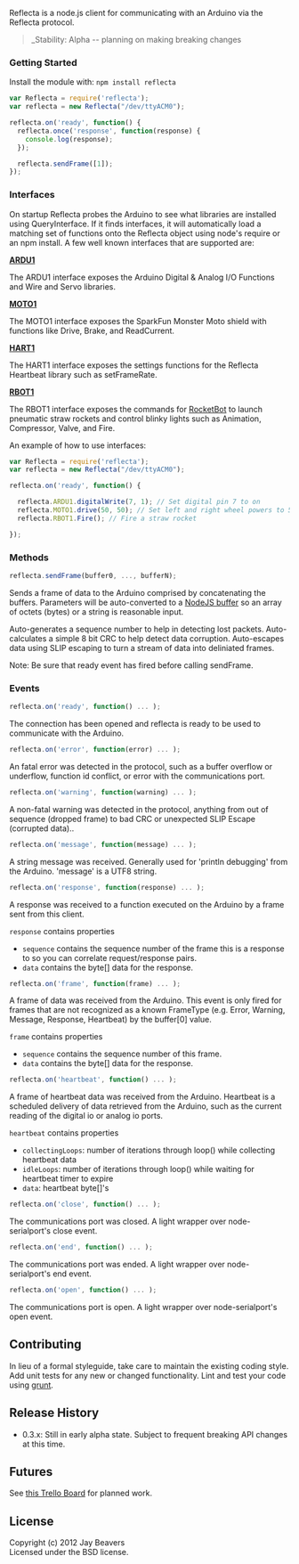 Reflecta is a node.js client for communicating with an Arduino via the Reflecta protocol.

> _Stability: Alpha -- planning on making breaking changes

### Getting Started
Install the module with: `npm install reflecta`

```javascript
var Reflecta = require('reflecta');
var reflecta = new Reflecta("/dev/ttyACM0");

reflecta.on('ready', function() {
  reflecta.once('response', function(response) {
    console.log(response);
  });

  reflecta.sendFrame([1]);
});
```

### Interfaces

On startup Reflecta probes the Arduino to see what libraries are installed using QueryInterface.  If it finds interfaces, it will automatically load a matching set of functions onto the Reflecta object using node's require or an npm install.  A few well known interfaces that are supported are:

__[ARDU1](https://github.com/JayBeavers/Reflecta/blob/master/NodeClient/node_modules/ARDU1.md)__

The ARDU1 interface exposes the Arduino Digital & Analog I/O Functions and Wire and Servo libraries.

__[MOTO1](https://github.com/JayBeavers/Reflecta/blob/master/NodeClient/node_modules/reflecta_MOTO1.js)__

The MOTO1 interface exposes the SparkFun Monster Moto shield with functions like Drive, Brake, and ReadCurrent.

__[HART1](https://github.com/JayBeavers/Reflecta/blob/master/NodeClient/node_modules/reflecta_HART1.js)__

The HART1 interface exposes the settings functions for the Reflecta Heartbeat library such as setFrameRate.

__[RBOT1](https://github.com/JayBeavers/Reflecta/blob/master/NodeClient/node_modules/reflecta_RBOT1.js)__

The RBOT1 interface exposes the commands for [RocketBot](https://github.com/JayBeavers/RocketBot) to launch pneumatic straw rockets and control blinky lights such as Animation, Compressor, Valve, and Fire.

An example of how to use interfaces:
```javascript
var Reflecta = require('reflecta');
var reflecta = new Reflecta("/dev/ttyACM0");

reflecta.on('ready', function() {

  reflecta.ARDU1.digitalWrite(7, 1); // Set digital pin 7 to on
  reflecta.MOTO1.drive(50, 50); // Set left and right wheel powers to 50 out of 255
  reflecta.RBOT1.Fire(); // Fire a straw rocket

});
```

### Methods

```javascript
reflecta.sendFrame(buffer0, ..., bufferN);
```
Sends a frame of data to the Arduino comprised by concatenating the buffers.  Parameters will be auto-converted to a [NodeJS buffer](http://nodejs.org/api/buffer.html) so an array of octets (bytes) or a string is reasonable input.

Auto-generates a sequence number to help in detecting lost packets.
Auto-calculates a simple 8 bit CRC to help detect data corruption.  Auto-escapes data using SLIP escaping to 
turn a stream of data into deliniated frames.

Note:  Be sure that ready event has fired before calling sendFrame.

### Events

```javascript
reflecta.on('ready', function() ... );
```

The connection has been opened and reflecta is ready to be used to communicate with the Arduino.

```javascript
reflecta.on('error', function(error) ... );
```

An fatal error was detected in the protocol, such as a buffer overflow or underflow, function id conflict, or error with the communications port.

```javascript
reflecta.on('warning', function(warning) ... );
```

A non-fatal warning was detected in the protocol, anything from out of sequence (dropped frame) to bad CRC or
unexpected SLIP Escape (corrupted data)..

```javascript
reflecta.on('message', function(message) ... );
```

A string message was received.  Generally used for 'println debugging' from the Arduino.  'message' is a UTF8 string.

```javascript
reflecta.on('response', function(response) ... );
```

A response was received to a function executed on the Arduino by a frame sent from this client.

`response` contains properties

- `sequence` contains the sequence number of the frame this is a response to so you can correlate request/response pairs.
- `data` contains the byte[] data for the response.

```javascript
reflecta.on('frame', function(frame) ... );
```

A frame of data was received from the Arduino.  This event is only fired for frames that are not recognized as a known FrameType (e.g. Error, Warning, Message, Response, Heartbeat) by the buffer[0] value.

`frame` contains properties

- `sequence` contains the sequence number of this frame.
- `data` contains the byte[] data for the response.

```javascript
reflecta.on('heartbeat', function() ... );
```

A frame of heartbeat data was received from the Arduino.  Heartbeat is a scheduled delivery of data retrieved from the Arduino, such as the current reading of the digital io or analog io ports.

`heartbeat` contains properties

- `collectingLoops`: number of iterations through loop() while collecting heartbeat data
- `idleLoops`: number of iterations through loop() while waiting for heartbeat timer to expire
- `data`: heartbeat byte[]'s

```javascript
reflecta.on('close', function() ... );
```

The communications port was closed.  A light wrapper over node-serialport's close event.

```javascript
reflecta.on('end', function() ... );
```

The communications port was ended.  A light wrapper over node-serialport's end event.

```javascript
reflecta.on('open', function() ... );
```

The communications port is open.  A light wrapper over node-serialport's open event.

## Contributing
In lieu of a formal styleguide, take care to maintain the existing coding style. Add unit tests for any new or changed functionality. Lint and test your code using [grunt](https://github.com/cowboy/grunt).

## Release History

- 0.3.x: Still in early alpha state.  Subject to frequent breaking API changes at this time.

## Futures

See [this Trello Board](https://trello.com/board/reflecta/4fe0b182caf51043640db94b) for planned work.

## License
Copyright (c) 2012 Jay Beavers  
Licensed under the BSD license.

